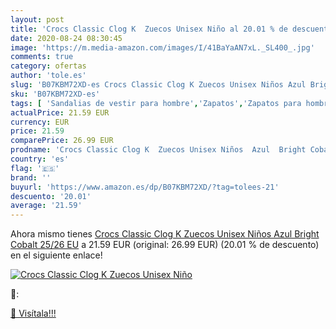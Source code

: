```yaml
---
layout: post
title: 'Crocs Classic Clog K  Zuecos Unisex Niño al 20.01 % de descuento'
date: 2020-08-24 08:30:45
image: 'https://m.media-amazon.com/images/I/41BaYaAN7xL._SL400_.jpg'
comments: true
category: ofertas
author: 'tole.es'
slug: 'B07KBM72XD-es Crocs Classic Clog K Zuecos Unisex Niños Azul Bright...'
sku: 'B07KBM72XD-es'
tags: [ 'Sandalias de vestir para hombre','Zapatos','Zapatos para hombre','Zapatos y complementos','zuecos', ]
actualPrice: 21.59 EUR
currency: EUR
price: 21.59
comparePrice: 26.99 EUR
prodname: 'Crocs Classic Clog K  Zuecos Unisex Niños  Azul  Bright Cobalt   25/26 EU'
country: 'es'
flag: '🇪🇸'
brand: ''
buyurl: 'https://www.amazon.es/dp/B07KBM72XD/?tag=tolees-21'
descuento: '20.01'
average: '21.59'
---
```


Ahora mismo tienes [Crocs Classic Clog K  Zuecos Unisex Niños  Azul  Bright Cobalt   25/26 EU](https://www.amazon.es/dp/B07KBM72XD/?tag=tolees-21) a 21.59 EUR (original: 26.99 EUR) (20.01 %  de descuento) en el siguiente enlace!

[![Crocs Classic Clog K  Zuecos Unisex Niño](https://m.media-amazon.com/images/I/41BaYaAN7xL._SL400_.jpg)](https://www.amazon.es/dp/B07KBM72XD/?tag=tolees-21)

🔎:


[🛒 Visítala!!!](https://www.amazon.es/dp/B07KBM72XD/?tag=tolees-21)
